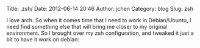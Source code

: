 Title: .zsh/
Date: 2012-06-14 20:46
Author: jchen
Category: blog
Slug: zsh

I love arch. So when it comes time that I need to work in Debian/Ubuntu,
I need find something else that will bring me closer to my original
environment. So I brought over my zsh configuration, and tweaked it just
a bit to have it work on debian:

